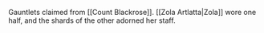 Gauntlets claimed from [[Count Blackrose]]. [[Zola Artlatta|Zola]] wore one half, and the shards of the other adorned her staff.